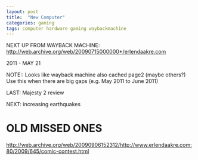 ```yaml
---
layout: post
title:  "New Computer"
categories: gaming
tags: computer hardware gaming waybackmachine
---
```


NEXT UP FROM WAYBACK MACHINE:
http://web.archive.org/web/20090715000000*/erlendaakre.com


2011 - MAY 21

NOTE:: Looks like wayback machine also cached page2 (maybe others?) Use this when there are big gaps (e.g. May 2011 to June 2011)

LAST: Majesty 2 review 

NEXT: increasing earthquakes



OLD MISSED ONES
================


http://web.archive.org/web/20090906152312/http://www.erlendaakre.com:80/2009/645/comic-contest.html

 
